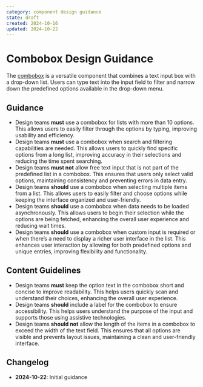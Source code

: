 ```yaml
---
category: component design guidance
state: draft
created: 2024-10-16
updated: 2024-10-22
---
```


# Combobox Design Guidance

The [combobox](https://clarity.design/documentation/combobox) is a versatile component that combines a text input box with a drop-down list. Users can type text into the input field to filter and narrow down the predefined options available in the drop-down menu.

## Guidance

- Design teams **must** use a combobox for lists with more than 10 options. This allows users to easily filter through the options by typing, improving usability and efficiency.
- Design teams **must** use a combobox when search and filtering capabilities are needed. This allows users to quickly find specific options from a long list, improving accuracy in their selections and reducing the time spent searching.
- Design teams **must not** allow free text input that is not part of the predefined list in a combobox. This ensures that users only select valid options, maintaining consistency and preventing errors in data entry.
- Design teams **should** use a combobox when selecting multiple items from a list. This allows users to easily filter and choose options while keeping the interface organized and user-friendly.
- Design teams **should** use a combobox when data needs to be loaded asynchronously. This allows users to begin their selection while the options are being fetched, enhancing the overall user experience and reducing wait times.
- Design teams **should** use a combobox when custom input is required or when there’s a need to display a richer user interface in the list. This enhances user interaction by allowing for both predefined options and unique entries, improving flexibility and functionality.

## Content Guidelines

- Design teams **must** keep the option text in the combobox short and concise to improve readability. This helps users quickly scan and understand their choices, enhancing the overall user experience.
- Design teams **should** include a label for the combobox to ensure accessibility. This helps users understand the purpose of the input and supports those using assistive technologies.
- Design teams **should not** allow the length of the items in a combobox to exceed the width of the text field. This ensures that all options are visible and prevents layout issues, maintaining a clean and user-friendly interface.

## Changelog

- **2024-10-22**: Initial guidance
